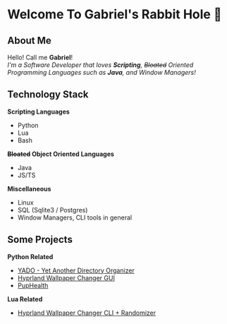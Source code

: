 # Welcome To Gabriel's Rabbit Hole 🐇

## About Me

Hello! Call me **Gabriel**!  
*I'm a Software Developer that loves **Scripting**, ~~Bloated~~ Oriented Programming Languages such as **Java**, and Window Managers!*

## Technology Stack

**Scripting Languages**
- Python
- Lua
- Bash

**~~Bloated~~ Object Oriented Languages**
- Java
- JS/TS

**Miscellaneous**
- Linux
- SQL (Sqlite3 / Postgres)
- Window Managers, CLI tools in general

## Some Projects

**Python Related**
- [YADO - Yet Another Directory Organizer](https://www.github.com/codedbygabriel/yado)
- [Hyprland Wallpaper Changer GUI](https://www.github.com/codedbygabriel/pywpp)
- [PupHealth](https://www.github.com/codedbygabriel/puphealth)

**Lua Related**
- [Hyprland Wallpaper Changer CLI + Randomizer](https://www.github.com/codedbygabriel/HyprlandWallpaperChanger)
